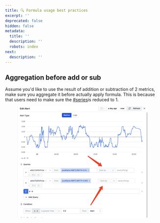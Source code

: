 ```yaml
---
title: 🔍 Formula usage best practices
excerpt: ''
deprecated: false
hidden: false
metadata:
  title: ''
  description: ''
  robots: index
next:
  description: ''
---
```

## Aggregation before add or sub

Assume you'd like to use the result of addition or subtraction of 2 metrics, make sure you aggregate it before actually apply formula. This is because that users need to make sure the [#series](metrics#series "mention")is reduced to 1.

<figure>
  <img src="https://raw.githubusercontent.com/sentioxyz/docs/v1.0/assets/image (2) (2).png" alt="" />
  <figcaption></figcaption>
</figure>
